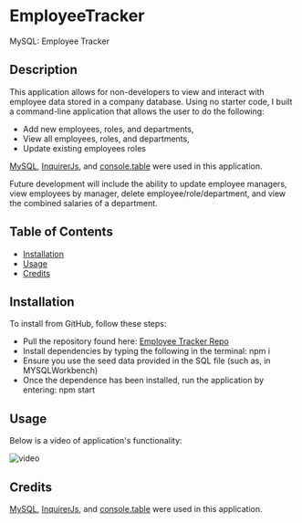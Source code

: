 # EmployeeTracker
MySQL: Employee Tracker


## Description

This application allows for non-developers to view and interact with employee data stored in a company database. Using no starter code, I built a command-line application that allows the user to do the following:

* Add new employees, roles, and departments,
* View all employees, roles, and departments,
* Update existing employees roles

[MySQL](https://www.npmjs.com/package/mysql), [InquirerJs](https://www.npmjs.com/package/inquirer/v/0.2.3), and [console.table](https://www.npmjs.com/package/console.table) were used in this application.

Future development will include the ability to update employee managers, view employees by manager, delete employee/role/department, and view the combined salaries of a department.

## Table of Contents

* [Installation](#installation)
* [Usage](#usage)
* [Credits](#credits)


## Installation

To install from GitHub, follow these steps:

* Pull the repository found here: [Employee Tracker Repo](https://github.com/JackieHodges/EmployeeTracker)
* Install dependencies by typing the following in the terminal: npm i
* Ensure you use the seed data provided in the SQL file (such as, in MYSQLWorkbench)
* Once the dependence has been installed, run the application by entering: npm start


## Usage

Below is a video of application's functionality:

![video](Assets/walkthru.gif)


## Credits

[MySQL](https://www.npmjs.com/package/mysql), [InquirerJs](https://www.npmjs.com/package/inquirer/v/0.2.3), and [console.table](https://www.npmjs.com/package/console.table) were used in this application.